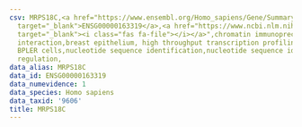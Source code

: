 ```yaml
---
csv: MRPS18C,<a href="https://www.ensembl.org/Homo_sapiens/Gene/Summary?db=core;g=ENSG00000163319"
  target="_blank">ENSG00000163319</a>,<a href="https://www.ncbi.nlm.nih.gov/pubmed/22863008"
  target="_blank"><i class="fas fa-file"></i></a>",chromatin immunoprecipitation assay,direct
  interaction,breast epithelium, high throughput transcription profiling by microarray,
  BPLER cells,nucleotide sequence identification,nucleotide sequence identification,transcriptional
  regulation,
data_alias: MRPS18C
data_id: ENSG00000163319
data_numevidence: 1
data_species: Homo sapiens
data_taxid: '9606'
title: MRPS18C
---
```

